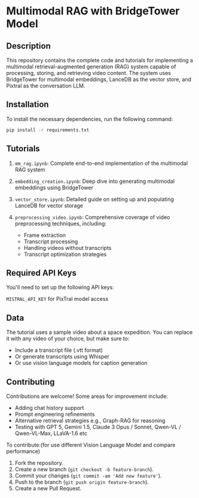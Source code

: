 # Multimodal RAG with BridgeTower Model

## Description
This repository contains the complete code and tutorials for implementing a multimodal retrieval-augmented generation (RAG) system capable of processing, storing, and retrieving video content. The system uses BridgeTower for multimodal embeddings, LanceDB as the vector store, and Pixtral as the conversation LLM.

## Installation
To install the necessary dependencies, run the following command:
```bash
pip install -r requirements.txt
```

## Tutorials
1. `mm_rag.ipynb`: Complete end-to-end implementation of the multimodal RAG system
2. `embedding_creation.ipynb`: Deep dive into generating multimodal embeddings using BridgeTower
3. `vector_store.ipynb`: Detailed guide on setting up and populating LanceDB for vector storage
4. `preprocessing_video.ipynb`: Comprehensive coverage of video preprocessing techniques, including:

    * Frame extraction
    * Transcript processing
    * Handling videos without transcripts
    * Transcript optimization strategies

## Required API Keys
You'll need to set up the following API keys:

`MISTRAL_API_KEY` for PixTral model access

## Data
The tutorial uses a sample video about a space expedition. You can replace it with any video of your choice, but make sure to:

* Include a transcript file (.vtt format)
* Or generate transcripts using Whisper
* Or use vision language models for caption generation

## Contributing
Contributions are welcome! Some areas for improvement include:

* Adding chat history support
* Prompt engineering refinements
* Alternative retrieval strategies e.g., Graph-RAG for reasoning 
* Testing with GPT 5, Gemini 1.5, Claude 3 Opus / Sonnet, Qwen-VL / Qwen-VL-Max, LLaVA-1.6 etc  

To contribute:(for use different Vision Language Model and compare performance)
1. Fork the repository.
2. Create a new branch (`git checkout -b feature-branch`).
3. Commit your changes (`git commit -am 'Add new feature'`).
4. Push to the branch (`git push origin feature-branch`).
5. Create a new Pull Request.
